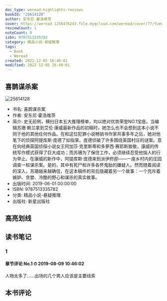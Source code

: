 ```yaml
---
doc_type: weread-highlights-reviews
bookId: "25614128"
author: 安东尼·霍洛维茨
cover: https://weread-1258476243.file.myqcloud.com/weread/cover/77/YueWen_25614128/t7_YueWen_25614128.jpg
reviewCount: 1
noteCount: 0
isbn: 9787513335782
category: 精品小说-悬疑推理
tags:
  - Book
  - Weread
created: 2022-12-05 16:40:01
modified: 2022-12-05 16:40:01
---
```


## 喜鹊谋杀案

![25614128](https://weread-1258476243.file.myqcloud.com/weread/cover/77/YueWen_25614128/t7_YueWen_25614128.jpg)
- 书名: 喜鹊谋杀案
- 作者: 安东尼·霍洛维茨
- 简介: 史无前例，横扫日本五大推理榜单，均以绝对优势荣登NO.1宝座。当编辑苏珊·赖兰拿到艾伦·康威最新作品的初稿时，她怎么也不会想到这本小说不同于他的其他任何作品。在和这位犯罪小说畅销书作家共事多年之后，她对他笔下的侦探阿提库斯·庞德了如指掌。庞德侦破了许多围绕英国村庄的谜案。意在向经典英国侦探小说女王阿加莎·克里斯蒂和多萝西·赛耶斯致敬，康威的传统写作模式获得了巨大成功；而苏珊为了保住工作，必须继续忍受他恼人的行为举止。在康威的新作中，阿提库斯·庞德来到派伊府邸——一座乡村内的庄园调查一桩谋杀案。是的，其中有死尸和许多各怀鬼胎的嫌疑人。然而随着阅读的深入，苏珊越来越确信，在这本稿件的背后隐藏着另一个故事：一个充斥着嫉妒、贪婪、冷酷的野心和谋杀的真实故事。
- 出版时间: 2019-06-01 00:00:00
- ISBN: 9787513335782
- 分类: 精品小说-悬疑推理
- 出版社: 新星出版社

## 高亮划线


## 读书笔记


### 1
 

#### 章节评论 No.1 ⏱ 2019-08-09 10:46:02

人物太多了……出场的几个男人应该是主要线索



## 本书评论

